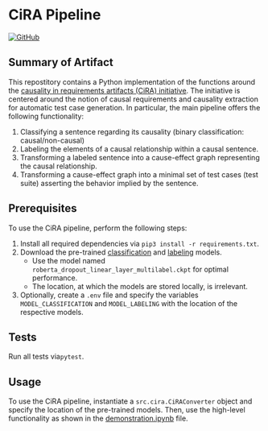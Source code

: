 # CiRA Pipeline

[![GitHub](https://img.shields.io/github/license/JulianFrattini/cira)](./LICENSE)

## Summary of Artifact

This repostitory contains a Python implementation of the functions around the [causality in requirements artifacts (CiRA) initiative](http://www.cira.bth.se/). The initiative is centered around the notion of causal requirements and causality extraction for automatic test case generation. In particular, the main pipeline offers the following functionality:

1. Classifying a sentence regarding its causality (binary classification: causal/non-causal)
2. Labeling the elements of a causal relationship within a causal sentence.
3. Transforming a labeled sentence into a cause-effect graph representing the causal relationship.
4. Transforming a cause-effect graph into a minimal set of test cases (test suite) asserting the behavior implied by the sentence.

## Prerequisites

To use the CiRA pipeline, perform the following steps:

1. Install all required dependencies via `pip3 install -r requirements.txt`.
2. Download the pre-trained [classification](https://zenodo.org/record/5159501#.Ytq28ITP3-g) and [labeling](https://zenodo.org/record/5550387#.Ytq3QYTP3-g) models.
    - Use the model named `roberta_dropout_linear_layer_multilabel.ckpt` for optimal performance.
    - The location, at which the models are stored locally, is irrelevant.
3. Optionally, create a `.env` file and specify the variables `MODEL_CLASSIFICATION` and `MODEL_LABELING` with the location of the respective models.

## Tests

Run all tests via`pytest`.

## Usage

To use the CiRA pipeline, instantiate a `src.cira.CiRAConverter` object and specify the location of the pre-trained models.
Then, use the high-level functionality as shown in the [demonstration.ipynb](./demonstration.ipynb) file.
